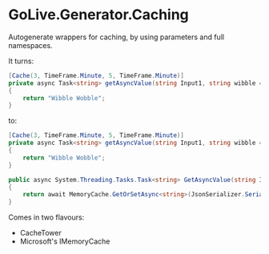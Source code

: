 # GoLive.Generator.Caching

Autogenerate wrappers for caching, by using parameters and full namespaces.

It turns:
```csharp
[Cache(3, TimeFrame.Minute, 5, TimeFrame.Minute)]
private async Task<string> getAsyncValue(string Input1, string wibble = "blarg")
{
    return "Wibble Wobble";
}
```

to:

```csharp
[Cache(3, TimeFrame.Minute, 5, TimeFrame.Minute)]
private async Task<string> getAsyncValue(string Input1, string wibble = "blarg")
{
    return "Wibble Wobble";
}

public async System.Threading.Tasks.Task<string> GetAsyncValue(string Input1, string wibble = "blarg")
{
    return await MemoryCache.GetOrSetAsync<string>(JsonSerializer.Serialize(new Tuple<string, string, string>("GoLive.Generator.Caching.CacheTower.Playground.Class1.getAsyncValue", Input1, wibble)), async arg => await getAsyncValue(Input1, wibble), new CacheSettings(TimeSpan.FromMinutes(3), TimeSpan.FromMinutes(5)));
}

```

Comes in two flavours:
- CacheTower
- Microsoft's IMemoryCache